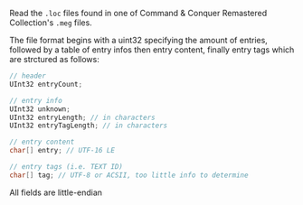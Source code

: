 Read the `.loc` files found in one of Command & Conquer Remastered Collection's `.meg` files.

The file format begins with a uint32 specifying the amount of entries, followed by a table of entry infos then entry content, finally entry tags which are strctured as follows:

```cs
// header
UInt32 entryCount;

// entry info
UInt32 unknown;
UInt32 entryLength; // in characters
UInt32 entryTagLength; // in characters

// entry content
char[] entry; // UTF-16 LE

// entry tags (i.e. TEXT ID)
char[] tag; // UTF-8 or ACSII, too little info to determine
```

All fields are little-endian
